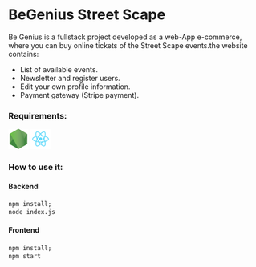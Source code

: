 # BeGenius Street Scape
Be Genius is a fullstack project developed as a web-App e-commerce, where you can buy online tickets of the Street Scape events.the website contains:
  * List of available events.
  * Newsletter and register users.
  * Edit your own profile information.
  * Payment gateway (Stripe payment).

### Requirements:
<img src="https://raw.githubusercontent.com/github/explore/80688e429a7d4ef2fca1e82350fe8e3517d3494d/topics/nodejs/nodejs.png" alt="Node_icon" width="40"/>
<img src="https://raw.githubusercontent.com/github/explore/80688e429a7d4ef2fca1e82350fe8e3517d3494d/topics/react/react.png" alt="React_icon" width="40"/>


### How to use it:
#### Backend
````
npm install;
node index.js
````
#### Frontend
````
npm install;
npm start
````
